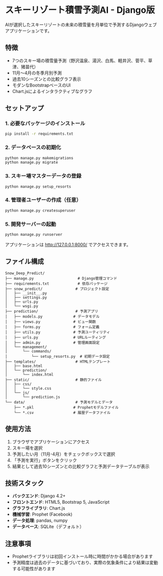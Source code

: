 # スキーリゾート積雪予測AI - Django版

AIが選択したスキーリゾートの未来の積雪量を月単位で予測するDjangoウェブアプリケーションです。

## 特徴

- 7つのスキー場の積雪量予測（野沢温泉、湯沢、白馬、軽井沢、菅平、草津、猪苗代）
- 11月〜4月の冬季月別予測
- 過去10シーズンとの比較グラフ表示
- モダンなBootstrapベースのUI
- Chart.jsによるインタラクティブなグラフ

## セットアップ

### 1. 必要なパッケージのインストール

```bash
pip install -r requirements.txt
```

### 2. データベースの初期化

```bash
python manage.py makemigrations
python manage.py migrate
```

### 3. スキー場マスターデータの登録

```bash
python manage.py setup_resorts
```

### 4. 管理者ユーザーの作成（任意）

```bash
python manage.py createsuperuser
```

### 5. 開発サーバーの起動

```bash
python manage.py runserver
```

アプリケーションは http://127.0.0.1:8000/ でアクセスできます。

## ファイル構成

```
Snow_Deep_Predict/
├── manage.py                    # Django管理コマンド
├── requirements.txt             # 依存パッケージ
├── snow_predict/               # プロジェクト設定
│   ├── __init__.py
│   ├── settings.py
│   ├── urls.py
│   └── wsgi.py
├── prediction/                 # 予測アプリ
│   ├── models.py              # データモデル
│   ├── views.py               # ビュー関数
│   ├── forms.py               # フォーム定義
│   ├── utils.py               # 予測ユーティリティ
│   ├── urls.py                # URLルーティング
│   ├── admin.py               # 管理画面設定
│   └── management/
│       └── commands/
│           └── setup_resorts.py  # 初期データ設定
├── templates/                  # HTMLテンプレート
│   ├── base.html
│   └── prediction/
│       └── index.html
├── static/                     # 静的ファイル
│   ├── css/
│   │   └── style.css
│   └── js/
│       └── prediction.js
└── data/                       # 予測モデルとデータ
    ├── *.pkl                  # Prophetモデルファイル
    └── *.csv                  # 履歴データファイル
```

## 使用方法

1. ブラウザでアプリケーションにアクセス
2. スキー場を選択
3. 予測したい月（11月-4月）をチェックボックスで選択
4. 「予測を実行」ボタンをクリック
5. 結果として過去10シーズンとの比較グラフと予測データテーブルが表示

## 技術スタック

- **バックエンド**: Django 4.2+
- **フロントエンド**: HTML5, Bootstrap 5, JavaScript
- **グラフライブラリ**: Chart.js
- **機械学習**: Prophet (Facebook)
- **データ処理**: pandas, numpy
- **データベース**: SQLite（デフォルト）

## 注意事項

- Prophetライブラリは初回インストール時に時間がかかる場合があります
- 予測精度は過去のデータに基づいており、実際の気象条件により結果は変動する可能性があります
